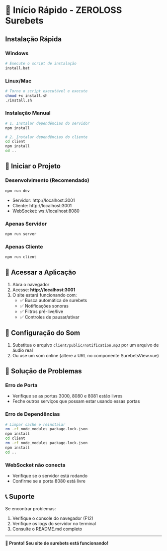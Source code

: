 # 🚀 Início Rápido - ZEROLOSS Surebets

## Instalação Rápida

### Windows
```bash
# Execute o script de instalação
install.bat
```

### Linux/Mac
```bash
# Torne o script executável e execute
chmod +x install.sh
./install.sh
```

### Instalação Manual
```bash
# 1. Instalar dependências do servidor
npm install

# 2. Instalar dependências do cliente
cd client
npm install
cd ..
```

## 🎯 Iniciar o Projeto

### Desenvolvimento (Recomendado)
```bash
npm run dev
```
- Servidor: http://localhost:3001
- Cliente: http://localhost:3001
- WebSocket: ws://localhost:8080

### Apenas Servidor
```bash
npm run server
```

### Apenas Cliente
```bash
npm run client
```

## 📱 Acessar a Aplicação

1. Abra o navegador
2. Acesse: **http://localhost:3001**
3. O site estará funcionando com:
   - ✅ Busca automática de surebets
   - ✅ Notificações sonoras
   - ✅ Filtros pré-live/live
   - ✅ Controles de pausar/ativar

## 🔧 Configuração do Som

1. Substitua o arquivo `client/public/notification.mp3` por um arquivo de áudio real
2. Ou use um som online (altere a URL no componente SurebetsView.vue)

## 🚨 Solução de Problemas

### Erro de Porta
- Verifique se as portas 3000, 8080 e 8081 estão livres
- Feche outros serviços que possam estar usando essas portas

### Erro de Dependências
```bash
# Limpar cache e reinstalar
rm -rf node_modules package-lock.json
npm install
cd client
rm -rf node_modules package-lock.json
npm install
cd ..
```

### WebSocket não conecta
- Verifique se o servidor está rodando
- Confirme se a porta 8080 está livre

## 📞 Suporte

Se encontrar problemas:
1. Verifique o console do navegador (F12)
2. Verifique os logs do servidor no terminal
3. Consulte o README.md completo

---

**🎉 Pronto! Seu site de surebets está funcionando!**

